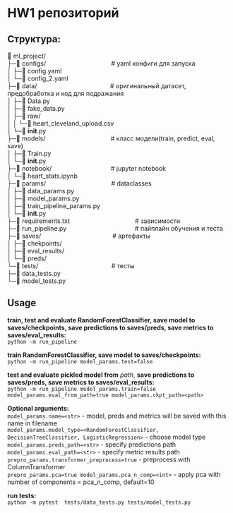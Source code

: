 # HW1 репозиторий

## Структура:
📁 ml_project/  
├─📁 configs/  &emsp;&emsp;&emsp;&emsp;&emsp;&emsp;&emsp;&emsp;&emsp;&emsp;               # yaml конфиги для запуска  
│ ├─📄 config.yaml  
│ └─📄 config_2.yaml  
├─📁 data/     &emsp;&emsp;&emsp;&emsp;&emsp;&emsp;&emsp;&emsp;&emsp;&emsp;&emsp;&nbsp;  # оригинальный датасет, предобработка и код для подражания  
│ ├─📄 Data.py  
│ ├─📄 fake_data.py  
│ ├─📁 raw/  
│ │ └─📄 heart_cleveland_upload.csv  
│ └─📄 __init__.py  
├─📁 models/  &emsp;&emsp;&emsp;&emsp;&emsp;&emsp;&emsp;&emsp;&emsp;&emsp;                 # класс модели(train, predict, eval, save)  
│ ├─📄 Train.py  
│ └─📄 __init__.py  
├─📁 notebook/  &emsp;&emsp;&emsp;&emsp;&emsp;&emsp;&emsp;&emsp;&emsp;               # jupyter notebook  
│ └─📄 heart_stats.ipynb  
├─📁 params/  &emsp;&emsp;&emsp;&emsp;&emsp;&emsp;&emsp;&emsp;&emsp;&emsp;                 # dataclasses  
│ ├─📄 data_params.py  
│ ├─📄 model_params.py  
│ ├─📄 train_pipeline_params.py  
│ └─📄 __init__.py  
├─📄 requirements.txt  &emsp;&emsp;&emsp;&emsp;&emsp;&emsp;&emsp;&emsp;&emsp;&emsp;         # зависимости  
├─📄 run_pipeline.py  &emsp;&emsp;&emsp;&emsp;&emsp;&emsp;&emsp;&emsp;&emsp;&emsp;&ensp;         # пайплайн обучения и теста  
├─📁 saves/  &emsp;&emsp;&emsp;&emsp;&emsp;&emsp;&emsp;&emsp;&emsp;&emsp;&emsp;              # артефакты  
│ ├─📁 chekpoints/  
│ ├─📁 eval_results/  
│ └─📁 preds/  
└─📁 tests/  &emsp;&emsp;&emsp;&emsp;&emsp;&emsp;&emsp;&emsp;&emsp;&emsp;&emsp;&nbsp;                 # тесты  
  ├─📄 data_tests.py  
  └─📄 model_tests.py  

## Usage  
**train, test and evaluate RandomForestClassifier, save model to saves/checkpoints, save predictions to saves/preds, save metrics to saves/eval_results:**  
`python -m run_pipeline`  

**train RandomForestClassifier, save model to saves/checkpoints:**  
`python -m run_pipeline model_params.test=false`  

**test and evaluate pickled model from** *path*, **save predictions to saves/preds, save metrics to saves/eval_results:**  
`python -m run_pipeline model_params.train=false model_params.eval_from_path=true model_params.ckpt_path=<path>`  
  
**Optional arguments:**  
`model_params.name=<str>` - model, preds and metrics will be saved with this name in filename  
`model_params.model_type=<RandomForestClassifier, DecisionTreeClassifier, LogisticRegression>` - choose model type  
`model_params.preds_path=<str>` - specify predictions path  
`model_params.eval_path=<str>` - specify metric results path  
`prepro_params.transformer_preprocess=true` - preprocess with ColumnTransformer  
`prepro_params.pca=true model_params.pca_n_comp=<int>` - apply pca with number of components = pca_n_comp, default=10  

**run tests:**  
`python -m pytest  tests/data_tests.py tests/model_tests.py`  
